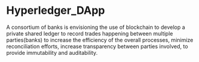 # Hyperledger_DApp
A consortium of banks is envisioning the use of blockchain to develop a private shared ledger to record trades happening between multiple parties(banks) to increase the efficiency of the overall processes, minimize reconciliation efforts, increase transparency between parties involved, to provide immutability and auditability.
